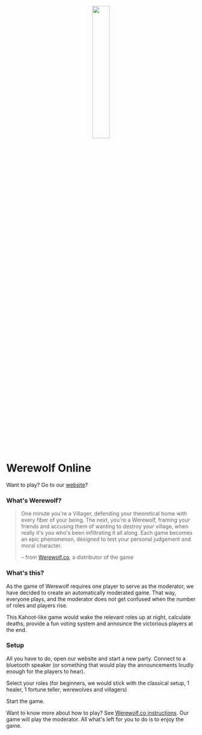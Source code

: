 <p align="center">
    <img style="width: 30%" src="https://github.com/yotam180/werewolf_portable/raw/master/asset/img/role/werewolf.png"/>
</p>

# Werewolf Online

Want to play? Go to our [website](https://werewolf.selfhosted.website/)?

### What's Werewolf?

> One minute you're a Villager, defending your theoretical home with every fiber of your being. The next, you're a Werewolf, framing your friends and accusing them of wanting to destroy your village, when really it's you who's been infiltrating it all along. Each game becomes an epic phenomenon, designed to test your personal judgement and moral character. 
> 
> – from [Werewolf.co](https://www.playwerewolf.co/), a distributor of the game


### What's this?

As the game of Werewolf requires one player to serve as the moderator, we have decided to create an automatically moderated game. That way, everyone plays, and the moderator does not get confused when the number of roles and players rise.

This Kahoot-like game would wake the relevant roles up at night, calculate deaths, provide a fun voting system and announce the victorious players at the end. 

### Setup

All you have to do, open our website and start a new party. Connect to a bluetooth speaker (or something that would play the announcements loudly enough for the players to hear).

Select your roles (for beginners, we would stick with the classical setup, 1 healer, 1 fortune teller, werewolves and villagers)

Start the game.

Want to know more about how to play? See [Werewolf.co instructions](https://www.playwerewolf.co/rules/). Our game will play the moderator. All what's left for you to do is to enjoy the game.